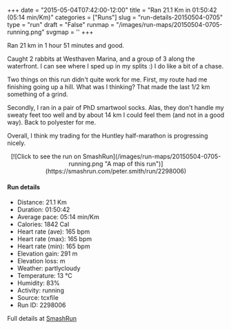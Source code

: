 +++
date = "2015-05-04T07:42:00-12:00"
title = "Ran 21.1 Km in 01:50:42 (05:14 min/Km)"
categories = ["Runs"]
slug = "run-details-20150504-0705"
type = "run"
draft = "False"
runmap = "/images/run-maps/20150504-0705-running.png"
svgmap = '<polyline points="49 58, 48 59, 47 58, 41 60, 34 65, 34 65, 33 65, 33 66, 25 69, 23 68, 23 67, 23 67, 22 65, 20 63, 17 63, 14 65, 8 63, 8 62, 6 59, 0 54, 2 52, 6 51, 7 51, 8 50, 10 50, 14 48, 14 47, 16 47, 19 44, 26 43, 25 36, 25 34, 27 32, 28 32, 29 32, 28 36, 31 37, 33 40, 36 41, 39 42, 40 43, 41 41, 41 42, 41 41, 43 37, 47 34, 48 34, 48 34, 44 38, 47 39, 46 41, 47 41, 47 42, 46 44, 47 43, 48 42, 49 42, 50 42, 51 41, 52 41, 53 41, 54 40, 56 41, 57 42, 57 41, 60 42, 66 44, 68 45, 74 46, 85 47, 87 48, 90 51, 93 52, 96 53, 100 53, 97 53, 94 53, 91 51, 87 48, 86 47, 79 47, 76 47, 76 48, 74 49, 72 48, 69 49, 67 50, 65 52, 62 54, 61 52, 60 52">'
+++

Ran 21 km in 1 hour 51 minutes and good. 

Caught 2 rabbits at Westhaven Marina, and a group of 3 along the waterfront. I can see where I sped up in my splits :) I do like a bit of a chase. 

Two things on this run didn't quite work for me. First, my route had me finishing going up a hill. What was I thinking? That made the last 1/2 km something of a grind. 

Secondly, I ran in a pair of PhD smartwool socks. Alas, they don't handle my sweaty feet too well and by about 14 km I could feel them (and not in a good way). Back to polyester for me. 

Overall, I think my trading for the Huntley half-marathon is progressing nicely. 




<!--more-->

<center>
[![Click to see the run on SmashRun](/images/run-maps/20150504-0705-running.png "A map of this run")](https://smashrun.com/peter.smith/run/2298006)
</center>

#### Run details

* Distance: 21.1 Km
* Duration: 01:50:42
* Average pace: 05:14 min/Km
* Calories: 1842 Cal
* Heart rate (ave): 165 bpm
* Heart rate (max): 165 bpm
* Heart rate (min): 165 bpm
* Elevation gain: 291 m
* Elevation loss:  m
* Weather: partlycloudy
* Temperature: 13 &deg;C
* Humidity: 83%
* Activity: running
* Source: tcxfile
* Run ID: 2298006

Full details at [SmashRun](https://smashrun.com/peter.smith/run/2298006)